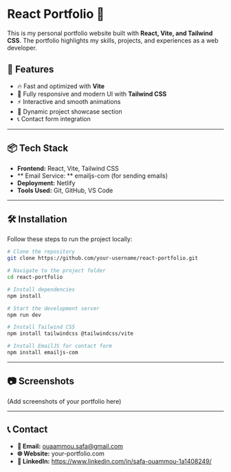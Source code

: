# React Portfolio 🚀

This is my personal portfolio website built with **React, Vite, and Tailwind CSS**. The portfolio highlights my skills, projects, and experiences as a web developer.

## 🚀 Features

- 🔥 Fast and optimized with **Vite**
- 🎨 Fully responsive and modern UI with **Tailwind CSS**
- ⚡ Interactive and smooth animations
- 📂 Dynamic project showcase section
- 📞 Contact form integration

---

## 📦 Tech Stack

- **Frontend:** React, Vite, Tailwind CSS  
- ** Email Service: ** emailjs-com (for sending emails)
- **Deployment:** Netlify  
- **Tools Used:** Git, GitHub, VS Code  

---

## 🛠 Installation

Follow these steps to run the project locally:

```bash
# Clone the repository
git clone https://github.com/your-username/react-portfolio.git

# Navigate to the project folder
cd react-portfolio

# Install dependencies
npm install

# Start the development server
npm run dev

# Install Tailwind CSS 
npm install tailwindcss @tailwindcss/vite

# Install EmailJS for contact form
npm install emailjs-com
```

---

## 📷 Screenshots

(Add screenshots of your portfolio here)

---

## 📞 Contact

- **📧 Email:** ouaammou.safa@gmail.com
- **🌐 Website:** your-portfolio.com
- **💼 LinkedIn:** https://www.linkedin.com/in/safa-ouammou-1a1408249/
